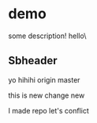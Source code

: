 # demo

some description! 
hello\

## Sbheader

yo hihihi
origin master

this is new change
new

I made repo 
let's conflict
